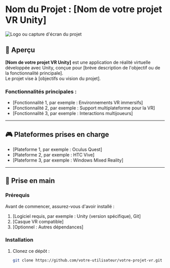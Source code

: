 # Nom du Projet : [Nom de votre projet VR Unity]

![Logo ou capture d'écran du projet](chemin/vers/image.png)

## 📖 Aperçu

**[Nom de votre projet VR Unity]** est une application de réalité virtuelle développée avec Unity, conçue pour [brève description de l'objectif ou de la fonctionnalité principale].  
Le projet vise à [objectifs ou vision du projet].

### Fonctionnalités principales :
- [Fonctionnalité 1, par exemple : Environnements VR immersifs]
- [Fonctionnalité 2, par exemple : Support multiplateforme pour la VR]
- [Fonctionnalité 3, par exemple : Interactions multijoueurs]

---

## 🎮 Plateformes prises en charge

- [Plateforme 1, par exemple : Oculus Quest]
- [Plateforme 2, par exemple : HTC Vive]
- [Plateforme 3, par exemple : Windows Mixed Reality]

---

## 🚀 Prise en main

### Prérequis

Avant de commencer, assurez-vous d'avoir installé :
1. [Logiciel requis, par exemple : Unity (version spécifique), Git]
2. [Casque VR compatible]
3. [Optionnel : Autres dépendances]

### Installation

1. Clonez ce dépôt :
   ```bash
   git clone https://github.com/votre-utilisateur/votre-projet-vr.git
